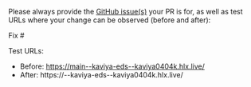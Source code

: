 Please always provide the [GitHub issue(s)](../issues) your PR is for, as well as test URLs where your change can be observed (before and after):

Fix #<gh-issue-id>

Test URLs:
- Before: https://main--kaviya-eds--kaviya0404k.hlx.live/
- After: https://<branch>--kaviya-eds--kaviya0404k.hlx.live/

